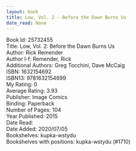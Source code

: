 ```yaml
---
layout: book
title: Low, Vol. 2 - Before the Dawn Burns Us
date_read: None
---
```


Book Id: 25732455<br />
Title: Low, Vol. 2: Before the Dawn Burns Us<br />
Author: Rick Remender<br />
Author l-f: Remender, Rick<br />
Additional Authors: Greg Tocchini, Dave McCaig<br />
ISBN: 1632154692<br />
ISBN13: 9781632154699<br />
My Rating: 0<br />
Average Rating: 3.93<br />
Publisher: Image Comics<br />
Binding: Paperback<br />
Number of Pages: 104<br />
Year Published: 2015<br />
Date Read: <br />
Date Added: 2020/07/05<br />
Bookshelves: kupka-wstydu<br />
Bookshelves with positions: kupka-wstydu (#1710)<br />

